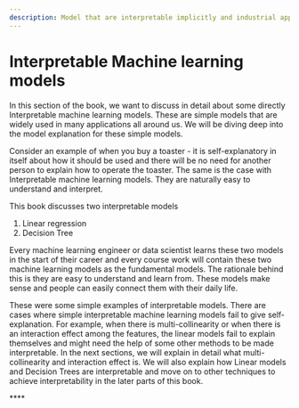 ```yaml
---
description: Model that are interpretable implicitly and industrial applications
---
```


# Interpretable Machine learning models

In this section of the book, we want to discuss in detail about some directly Interpretable machine learning models. These are simple models that are widely used in many applications all around us. We will be diving deep into the model explanation for these simple models. 

Consider an example of when you buy a toaster - it is self-explanatory in itself about how it should be used and there will be no need for another person to explain how to operate the toaster. The same is the case with Interpretable machine learning models. They are naturally easy to understand and interpret. 

This book discusses two interpretable models 

1. Linear regression
2. Decision Tree

Every machine learning engineer or data scientist learns these two models in the start of their career and every course work will contain these two machine learning models as the fundamental models. The rationale behind this is they are easy to understand and learn from. These models make sense and people can easily connect them with their daily life.

These were some simple examples of interpretable models. There are cases where simple interpretable machine learning models fail to give self-explanation. For example, when there is multi-collinearity or when there is an interaction effect among the features, the linear models fail to explain themselves  and might need the help of some other methods to be made interpretable. In the next sections, we will explain in detail what multi-collinearity and interaction effect is. We will also explain how Linear models and Decision Trees are interpretable and move on to other techniques to achieve interpretability in the later parts of this book.

\*\*\*\*

